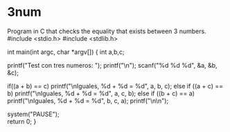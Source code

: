 # 3num
Program in C that checks the equality that exists between 3 numbers. 
#include <stdio.h>
#include <stdlib.h>

int main(int argc, char *argv[])
{
  int a,b,c;

   printf("Test con tres numeros: ");
   printf("\n");
   scanf("%d %d %d", &a, &b, &c);

   if((a + b) == c)
   printf("\nIguales, %d + %d = %d", a, b, c);
   else if ((a + c) == b)
   printf("\nIguales, %d + %d = %d", a, c, b);
   else if ((b + c) == a)
   printf("\nIguales, %d + %d = %d", b, c, a);
   printf("\n\n");
   
  system("PAUSE");	
  return 0;
}
